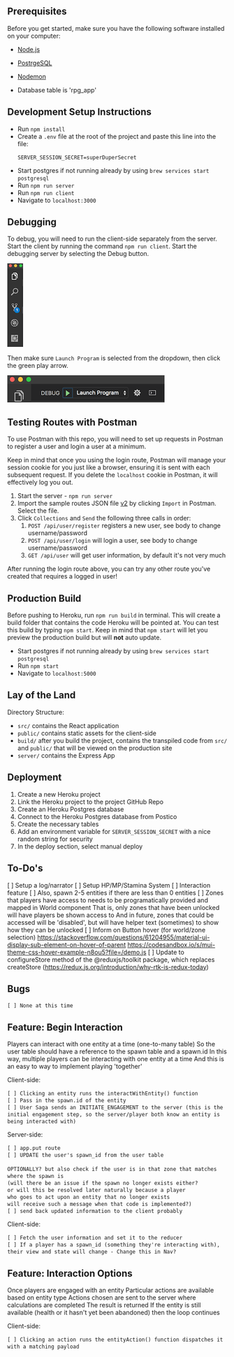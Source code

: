 ## Prerequisites

Before you get started, make sure you have the following software installed on your computer:

-   [Node.js](https://nodejs.org/en/)
-   [PostrgeSQL](https://www.postgresql.org/)
-   [Nodemon](https://nodemon.io/)

-   Database table is 'rpg_app'

## Development Setup Instructions

-   Run `npm install`
-   Create a `.env` file at the root of the project and paste this line into the file:
    ```
    SERVER_SESSION_SECRET=superDuperSecret
    ```
-   Start postgres if not running already by using `brew services start postgresql`
-   Run `npm run server`
-   Run `npm run client`
-   Navigate to `localhost:3000`

## Debugging

To debug, you will need to run the client-side separately from the server. Start the client by running the command `npm run client`. Start the debugging server by selecting the Debug button.

![VSCode Toolbar](documentation/images/vscode-toolbar.png)

Then make sure `Launch Program` is selected from the dropdown, then click the green play arrow.

![VSCode Debug Bar](documentation/images/vscode-debug-bar.png)

## Testing Routes with Postman

To use Postman with this repo, you will need to set up requests in Postman to register a user and login a user at a minimum.

Keep in mind that once you using the login route, Postman will manage your session cookie for you just like a browser, ensuring it is sent with each subsequent request. If you delete the `localhost` cookie in Postman, it will effectively log you out.

1. Start the server - `npm run server`
2. Import the sample routes JSON file [v2](./PostmanPrimeSoloRoutesv2.json) by clicking `Import` in Postman. Select the file.
3. Click `Collections` and `Send` the following three calls in order:
    1. `POST /api/user/register` registers a new user, see body to change username/password
    2. `POST /api/user/login` will login a user, see body to change username/password
    3. `GET /api/user` will get user information, by default it's not very much

After running the login route above, you can try any other route you've created that requires a logged in user!

## Production Build

Before pushing to Heroku, run `npm run build` in terminal. This will create a build folder that contains the code Heroku will be pointed at. You can test this build by typing `npm start`. Keep in mind that `npm start` will let you preview the production build but will **not** auto update.

-   Start postgres if not running already by using `brew services start postgresql`
-   Run `npm start`
-   Navigate to `localhost:5000`

## Lay of the Land

Directory Structure:

-   `src/` contains the React application
-   `public/` contains static assets for the client-side
-   `build/` after you build the project, contains the transpiled code from `src/` and `public/` that will be viewed on the production site
-   `server/` contains the Express App

## Deployment

1. Create a new Heroku project
1. Link the Heroku project to the project GitHub Repo
1. Create an Heroku Postgres database
1. Connect to the Heroku Postgres database from Postico
1. Create the necessary tables
1. Add an environment variable for `SERVER_SESSION_SECRET` with a nice random string for security
1. In the deploy section, select manual deploy

## To-Do's

[ ] Setup a log/narrator
[ ] Setup HP/MP/Stamina System
[ ] Interaction feature
[ ] Also, spawn 2-5 entities if there are less than 0 entities
[ ] Zones that players have access to needs to be programatically provided and mapped in World component
That is, only zones that have been unlocked will have players be shown access to
And in future, zones that could be accessed will be 'disabled', but will have helper text (sometimes)
to show how they can be unlocked
[ ] Inform on Button hover (for world/zone selection)
https://stackoverflow.com/questions/61204955/material-ui-display-sub-element-on-hover-of-parent
https://codesandbox.io/s/mui-theme-css-hover-example-n8ou5?file=/demo.js
[ ] Update to configureStore method of the @reduxjs/toolkit package, which replaces createStore (https://redux.js.org/introduction/why-rtk-is-redux-today)

## Bugs

    [ ] None at this time

## Feature: Begin Interaction

Players can interact with one entity at a time (one-to-many table)
So the user table should have a reference to the spawn table and a spawn.id
In this way, multiple players can be interacting with one entity at a time
And this is an easy to way to implement playing 'together'

Client-side:

    [ ] Clicking an entity runs the interactWithEntity() function
    [ ] Pass in the spawn.id of the entity
    [ ] User Saga sends an INITIATE_ENGAGEMENT to the server (this is the initial engagement step, so the server/player both know an entity is being interacted with)

Server-side:

    [ ] app.put route
    [ ] UPDATE the user's spawn_id from the user table

    OPTIONALLY? but also check if the user is in that zone that matches where the spawn is
    (will there be an issue if the spawn no longer exists either?
    or will this be resolved later naturally because a player
    who goes to act upon an entity that no longer exists
    will receive such a message when that code is implemented?)
    [ ] send back updated information to the client probably

Client-side:

    [ ] Fetch the user information and set it to the reducer
    [ ] If a player has a spawn_id (something they're interacting with), their view and state will change - Change this in Nav?

## Feature: Interaction Options

Once players are engaged with an entity
Particular actions are available based on entity type
Actions chosen are sent to the server where calculations are completed
The result is returned
If the entity is still available (health or it hasn't yet been abandoned)
then the loop continues

Client-side:

    [ ] Clicking an action runs the entityAction() function dispatches it with a matching payload
